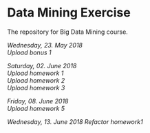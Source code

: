 # Data Mining Exercise
The repository for Big Data Mining course.  
  
*Wednesday, 23. May 2018*  
*Upload bonus 1*  
  
*Saturday, 02. June 2018*  
*Upload homework 1*  
*Upload homework 2*  
*Upload homework 3*  
  
*Friday, 08. June 2018*  
*Upload homework 5* 
  
*Wednesday, 13. June 2018*
*Refactor homework1* 
